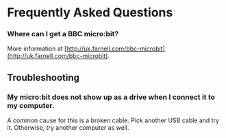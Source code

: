 # Frequently Asked Questions

### Where can I get a BBC micro:bit?

More information at [http://uk.farnell.com/bbc-microbit](http://uk.farnell.com/bbc-microbit).


## Troubleshooting

### My micro:bit does not show up as a drive when I connect it to my computer.

A common cause for this is a broken cable. Pick another USB cable and try it. Otherwise, try another computer as well.